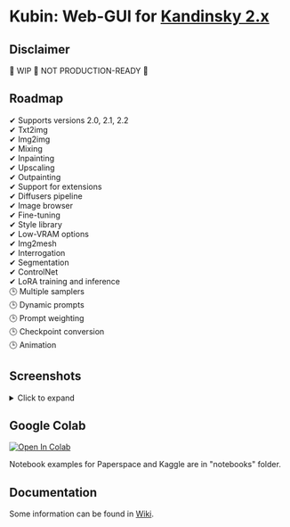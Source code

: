 
# Kubin: Web-GUI for [Kandinsky 2.x](https://github.com/ai-forever/Kandinsky-2/)

## Disclaimer

🚧 WIP 🚧 NOT PRODUCTION-READY 🚧 

## Roadmap

✔ Supports versions 2.0, 2.1, 2.2 <br>
✔ Txt2img <br>
✔ Img2img <br>
✔ Mixing <br>
✔ Inpainting  <br>
✔ Upscaling <br>
✔ Outpainting <br>
✔ Support for extensions <br>
✔ Diffusers pipeline  <br>
✔ Image browser <br>
✔ Fine-tuning <br>
✔ Style library <br>
✔ Low-VRAM options <br>
✔ Img2mesh <br>
✔ Interrogation <br>
✔ Segmentation <br>
✔ ControlNet <br>
✔ LoRA training and inference <br>
🕒 Multiple samplers <br>
🕒 Dynamic prompts <br>
🕒 Prompt weighting <br>
🕒 Checkpoint conversion <br>
🕒 Animation <br>

## Screenshots
<details> 
<summary>Click to expand</summary>

### Txt2img tab
	
![img](/sshots/t2i.png)

### Txt2img tab (with ControlNet)
	
![img](/sshots/t2i_cnet.png)	

### Img2img tab
	
![img](/sshots/i2i.png)

### Mix tab
	
![img](/sshots/mix.png)

### Inpainting tab
    
![img](/sshots/inpaint.png)

### Outpainting tab
    
![img](/sshots/outpaint.png)

### Upscaler extension tab
    
![img](/sshots/upscale.png)

### Segmentation extension tab
    
![img](/sshots/segmentation.png)

### Mesh generator extension tab
    
![img](/sshots/mesh.png)

### Interrogator extension tab
    
![img](/sshots/interrogate.png)

### Image browser extension tab
    
![img](/sshots/image_browser.png)

### Training extension tab
    
![img](/sshots/training.png)

### Extensions tab
    
![img](/sshots/extensions.png)

### Settings tab
    
![img](/sshots/settings.png)

</details>

## Google Colab

[![Open In Colab](https://colab.research.google.com/assets/colab-badge.svg)](https://colab.research.google.com/drive/1lx4lQS61hYb02BSoAoJUAVwPr7PhhkJt)
<br>

Notebook examples for Paperspace and Kaggle are in "notebooks" folder.

## Documentation

Some information can be found in [Wiki](https://github.com/seruva19/kubin/wiki/Docs).

